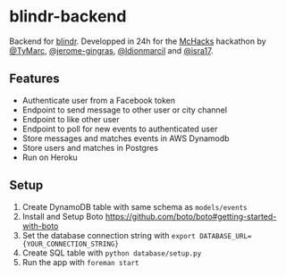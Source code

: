 # blindr-backend
Backend for [blindr](https://github.com/ldionmarcil/blindr).
Developped in 24h for the [McHacks](http://mchacks.io/) hackathon by [@TyMarc](https://github.com/TyMarc), [@jerome-gingras](https://github.com/jerome-gingras), [@ldionmarcil](https://github.com/ldionmarcil) and [@isra17](https://github.com/isra17).

## Features

 * Authenticate user from a Facebook token
 * Endpoint to send message to other user or city channel
 * Endpoint to like other user
 * Endpoint to poll for new events to authenticated user
 * Store messages and matches events in AWS Dynamodb
 * Store users and matches in Postgres
 * Run on Heroku

## Setup

1. Create DynamoDB table with same schema as `models/events`
2. Install and Setup Boto https://github.com/boto/boto#getting-started-with-boto
3. Set the database connection string with `export DATABASE_URL={YOUR_CONNECTION_STRING}`
4. Create SQL table with `python database/setup.py`
5. Run the app with `foreman start`
